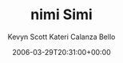 ---
title: 'nimi Simi'
posts: 8
hash: 't496'
author: 'Kevyn Scott Kateri Calanza Bello'
date: 2006-03-29T20:31:00+00:00
sources:
  - http://forums.tokipona.org/viewtopic.php%3Ft=496.html
---